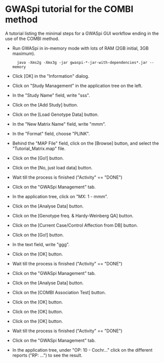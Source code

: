 # GWASpi tutorial for the COMBI method

A tutorial listing the minimal steps for a GWASpi GUI workflow ending in the use of the COMBI method.

* Run GWASpi in in-memory mode with lots of RAM (2GB initial, 3GB maximum).

		java -Xms2g -Xmx3g -jar gwaspi-*-jar-with-dependencies*.jar --memory

* Click [OK] in the "Information" dialog.
* Click on "Study Management" in the application tree on the left.
* In the "Study Name" field, write "sss".
* Click on the [Add Study] button.
* Click on the [Load Genotype Data] button.
* In the "New Matrix Name" field, write "mmm".
* In the "Format" field, choose "PLINK".
* Behind the "MAP File" field, click on the [Browse] button, and select the "Tutorial\_Matrix.map" file.
* Click on the [Go!] button.
* Click on the [No, just load data] button.
* Wait till the process is finished ("Activity" == "DONE")
* Click on the "GWASpi Management" tab.
* In the application tree, click on "MX: 1 - mmm".
* Click on the [Analyse Data] button.
* Click on the [Genotype freq. & Hardy-Weinberg QA] button.
* Click on the [Current Case/Control Affection from DB] button.
* Click on the [Go!] button.
* In the text field, write "ggg".
* Click on the [OK] button.
* Wait till the process is finished ("Activity" == "DONE")
* Click on the "GWASpi Management" tab.
* Click on the [Analyse Data] button.
* Click on the [COMBI Association Test] button.
* Click on the [OK] button.
* Click on the [OK] button.
* Click on the [OK] button.
* Wait till the process is finished ("Activity" == "DONE")
* Click on the "GWASpi Management" tab.
* In the application tree, under "OP: 10 - Cochr..." click on the different reports ("RP: ...") to see the result.

